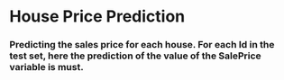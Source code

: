 # House Price Prediction

### Predicting the sales price for each house. For each Id in the test set, here the prediction of the value of the SalePrice variable is must.
